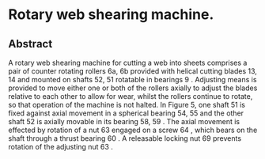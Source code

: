 # Rotary web shearing machine.

## Abstract
A rotary web shearing machine for cutting a web into sheets comprises a pair of counter rotating rollers 6a, 6b provided with helical cutting blades 13, 14 and mounted on shafts 52, 51 rotatable in bearings 9 . Adjusting means is provided to move either one or both of the rollers axially to adjust the blades relative to each other to allow for wear, whilst the rollers continue to rotate, so that operation of the machine is not halted. In Figure 5, one shaft 51 is fixed against axial movement in a spherical bearing 54, 55 and the other shaft 52 is axially movable in its bearing 58, 59 . The axial movement is effected by rotation of a nut 63 engaged on a screw 64 , which bears on the shaft through a thrust bearing 60 . A releasable locking nut 69 prevents rotation of the adjusting nut 63 .